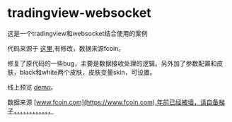 # tradingview-websocket

这是一个tradingview和websocket结合使用的案例

代码来源于 [这里](https://blog.csdn.net/weixin_41421227/article/details/81456205),有修改，数据来源fcoin。

修复了原代码的一些bug，主要是数据接收处理的逻辑。另外加了参数配置和皮肤，black和white两个皮肤，皮肤变量skin，可设置。

线上预览 [demo](https://no2015.github.io/tradingview-websocket/index.html)。

数据来源 [www.fcoin.com](https://www.fcoin.com),年前已经被墙，请自备梯子，，，，，，，，，，，，

